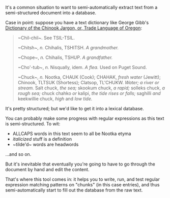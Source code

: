 It's a common situation to want to semi-automatically extract text from a semi-structured document into a database.

Case in point: suppose you have a text dictionary like George Gibb's <a title="Dictionary of the Chinook Jargon, or, Trade Language of Oregon : Gibbs, George, 1815-1873 : Free Download & Streaming : Internet Archive" href="http://www.archive.org/details/dictionaryofthec15672gut">Dictionary of the Chinook Jargon, or, Trade Language of Oregon</a>:


> ~Chil-chil~. See TSIL-TSIL.
> 
> ~Chitsh~, _n._ Chihalis, TSHITSH. _A grandmother._
> 
> ~Chope~, _n._ Chihalis, TSHUP. _A grandfather._
> 
> ~Cho'-tub~, _n._ Nisqually, idem. _A flea._ Used on Puget Sound.
> 
> ~Chuck~, _n._ Nootka, CHAUK (Cook); CHAHAK, _fresh water_ (Jewitt); Chinook, TLTSUK (Shortess); Clatsop, TL'CHUKW. _Water; a river or stream._ Salt chuck, _the sea;_ skookum chuck, _a rapid;_ solleks chuck, _a rough sea;_ chuck chahko _or_ kalipi, _the tide rises or falls;_ saghilli _and_ keekwillie chuck, _high_ and _low tide._

It's pretty structured; but we'd like to get it into a lexical database. 

You can probably make some progress with regular expressions as this text is semi-structured. To wit:

* ALLCAPS words in this text seem to all be Nootka etyma
* _italicized_ stuff is a definition
* ~tilde'd~ words are headwords

...and so on.

But it's inevitable that eventually you're going to have to go through the document by hand and edit the content.  

That's where this tool comes in: it helps you to write, run, and test regular expression matching patterns on "chunks" (in this case entries), and thus semi-automatically start to fill out the database from the raw text.
